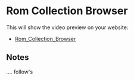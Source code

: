 Rom Collection Browser
=======

This will show the video preview on your website:

[](http://youtu.be/WumioLqD-9I)


  * [Rom_Collection_Browser](https://code.google.com/p/romcollectionbrowser/)

Notes
----------  

  .... follow's

